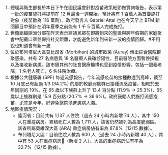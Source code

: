 1. 總理與衛生部長於本日下午在國民議會針對疫苗政策細節做質詢報告，表示第一批的疫苗施打將提前在 12 月最後一週開始，預計將有 1 百萬人為首要施打對象（疫苗數為 116 萬劑）。政府發言人 Gabriel Attal 也在今天早上 BFM 新聞節目中預計在明年夏季之前能有 1 千 5 百萬人完成施打。
1. 世衛組織歐洲分部在昨天表示建議民眾在即將到來的聖誕與跨年假期的家庭聚會中配戴口罩並保持社交距離，才能避免新年到來新一波的疫情回歸。<Grace>#不用說也知道會有新一波</Grace>
1. 位於布列塔尼大區莫比昂省 \(Morbihan\) 的城市歐萊 \(Auray\) 傳出綜合醫院群聚感染。共有 27 名病患與 18 名醫療人員確診陽性，目前醫院方面暫停探視以及接收新病患。該市鎮其他的社會醫療機構也受到疫情影響，包括一個養老院，1 名老人死亡，6 名住院治療。
1. 根據公共健康署 \(SPF\) 每週流感報告，今年流感疫苗的接種數達到高峰，截至 10 月底已有超過 1/3 \(34.2%\) 的屬於較脆弱族群已接種流感疫苗，相較於去年同期的 19%。在 65 歲以下族群上升了 13.4 百分點 \(11.9% → 25.3%\)，65 歲以上族群則是 15.9 百分點 \(20.7% → 36.6%\)。政府鼓勵人們施打流感疫苗，尤其是今年，好避免醫院湧進患病人潮。
1. 地區疫情現況：
   * 隆河省：目前共有 1,137 人住院（過去 24 小時內新增 74 人），其中 150 人在重症病房。累積死亡人數為 1,711 人，該省仍然被列為高度脆弱區。該省所屬奧維涅大區 \(ARA\) 重症病房佔有率為 87.8%（12/15 數據）。
   * 布列塔尼大區：目前住院人數為 600 人（過去 24 小時內新增 40 人），其中有 53 人在重症病房（新增 2 人）。大區的重症病房佔有率為 32.7%（12/15 數據）。